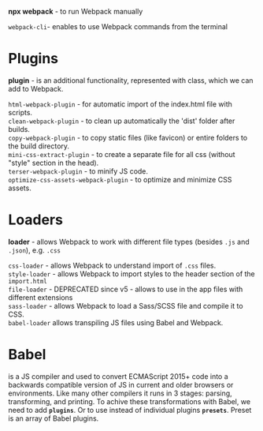 **npx webpack** - to run Webpack manually<br/>

`webpack-cli`- enables to use Webpack commands from the terminal

# Plugins

**plugin** - is an additional functionality, represented with class, which we can add to Webpack.

`html-webpack-plugin` - for automatic import of the index.html file with scripts.</br>
`clean-webpack-plugin` - to clean up automatically the 'dist' folder after builds.<br/>
`copy-webpack-plugin` - to copy static files (like favicon) or entire folders to the build directory.<br/>
`mini-css-extract-plugin` - to create a separate file for all css (without "style" section in the head).<br/>
`terser-webpack-plugin` - to minify JS code.<br/>
`optimize-css-assets-webpack-plugin` - to optimize and minimize CSS assets.<br/>

# Loaders

__loader__ - allows Webpack to work with different file types (besides `.js` and `.json`), e.g. `.css`

`css-loader` - allows Webpack to understand import of `.css` files.<br/>
`style-loader` - allows Webpack to import styles to the header section of the `import.html`<br/>
`file-loader` - DEPRECATED since v5 - allows to use in the app files with different extensions <br/>
`sass-loader` - allows Webpack to load a Sass/SCSS file and compile it to CSS.<br/>
`babel-loader` allows transpiling JS files using Babel and Webpack.<br/>

# Babel
is a JS compiler and used to convert ECMAScript 2015+ code into a backwards compatible version of JS in current and older browsers or environments.
Like many other compilers it runs in 3 stages: parsing, transforming, and printing. To achive these transformations with Babel, we need to add **`plugins`**.
Or to use instead of individual plugins **`presets`**. Preset is an array of Babel plugins.